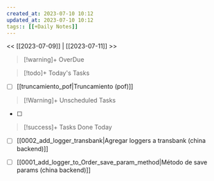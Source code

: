 ```yaml
---
created_at: 2023-07-10 10:12
updated_at: 2023-07-10 10:12
tags:: [[+Daily Notes]]
---
```


<< [[2023-07-09]] | [[2023-07-11]] >>

> [!warning]+ OverDue


> [!todo]+ Today's Tasks
- [ ] [[truncamiento_pof|Truncamiento (pof)]]

> [!Warning]+ Unscheduled Tasks
- [ ] 

> [!success]+ Tasks Done Today
- [ ] [[0002_add_logger_transbank|Agregar loggers a transbank (china backend)]]
- [ ] [[0001_add_logger_to_Order_save_param_method|Método de save params (china backend)]]

